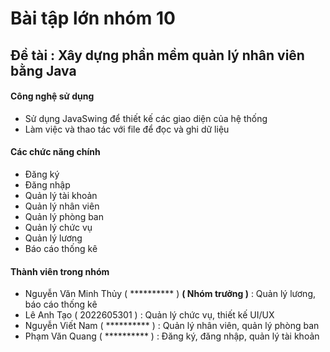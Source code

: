 # Bài tập lớn nhóm 10 
## Đề tài : Xây dựng phần mềm quản lý nhân viên bằng Java 
#### Công nghệ sử dụng
- Sử dụng JavaSwing để thiết kế các giao diện của hệ thống
- Làm việc và thao tác với file để đọc và ghi dữ liệu 
#### Các chức năng chính
- Đăng ký
- Đăng nhập
- Quản lý tài khoản
- Quản lý nhân viên
- Quản lý phòng ban
- Quản lý chức vụ
- Quản lý lương
- Báo cáo thống kê
#### Thành viên trong nhóm
- Nguyễn Văn Minh Thủy ( ********** ) **( Nhóm trưởng )** : Quản lý lương, báo cáo thống kê
- Lê Anh Tạo ( 2022605301 ) : Quản lý chức vụ, thiết kế UI/UX
- Nguyễn Viết Nam ( ********** ) : Quản lý nhân viên, quản lý phòng ban
- Phạm Văn Quang ( ********** ) : Đăng ký, đăng nhập, quản lý tài khoản

 
